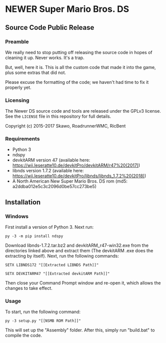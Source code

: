 # NEWER Super Mario Bros. DS
## Source Code Public Release

### Preamble

We really need to stop putting off releasing the source code
in hopes of cleaning it up. Never works. It's a trap.

But, well, here it is. This is all the custom code that made
it into the game, plus some extras that did not.

Please excuse the formatting of the code; we haven't had time to fix it properly yet.

### Licensing

The Newer DS source code and tools are released under the GPLv3 license.
See the `LICENSE` file in this repository for full details.

Copyright (c) 2015-2017 Skawo, RoadrunnerWMC, RicBent

### Requirements

- Python 3
- ndspy
- devkitARM version 47 (available here: https://wii.leseratte10.de/devkitPro/devkitARM/r47%20(2017))
- libnds version 1.7.2 (available here: https://wii.leseratte10.de/devkitPro/libnds/libnds_1.7.2%20(2018))
- A North American New Super Mario Bros. DS rom (md5: a2ddba012e5c3c2096d0be57cc273be5)

## Installation

### Windows

First install a version of Python 3. Next run:

``py -3 -m pip install ndspy``

Download libnds-1.7.2.tar.bz2 and devkitARM_r47-win32.exe from the directories linked above and extract them (The devkitARM .exe does the extracting by itself). Next, run the following commands:

``SETX LIBNDS172 "[[Extracted LIBNDS Path]]"``

``SETX DEVKITARM47 "[[Extracted devkitARM Path]]"``

Then close your Command Prompt window and re-open it, which allows the changes to take effect.


### Usage

To start, run the following command:

``py -3 setup.py "[[NSMB ROM Path]]"``

This will set up the "Assembly" folder. After this, simply run "build.bat" to compile the code.
